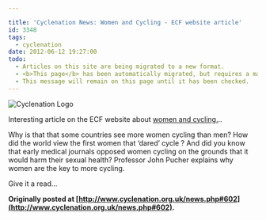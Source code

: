 ```yaml
---

title: 'Cyclenation News: Women and Cycling - ECF website article'
id: 3348
tags:
  - cyclenation
date: 2012-06-12 19:27:00
todo:
  - Articles on this site are being migrated to a new format.
  - <b>This page</b> has been automatically migrated, but requires a manual check-&amp;-tune to ensure the format and links all work as expected.
  - This message will remain on this page until it has been checked.
---
```


![Cyclenation Logo](http://www.pompeybug.co.uk/wp-content/plugins/wp-cyclenation-news/cnlogo.jpg)<p>Interesting article on the ECF website about [women and cycling.](http://www.ecf.com/news/cyclingandwomen/ "women and cycling")..

Why is that that some countries see more women cycling than men?  How did the world view the first women that &lsquo;dared&rsquo; cycle ? And did you  know that early medical journals opposed women cycling on the  grounds&nbsp;that it would harm their sexual health?&nbsp;Professor John Pucher explains why women are the key to more cycling. 

Give it a read...

**Originally posted at [http://www.cyclenation.org.uk/news.php#602](http://www.cyclenation.org.uk/news.php#602).**